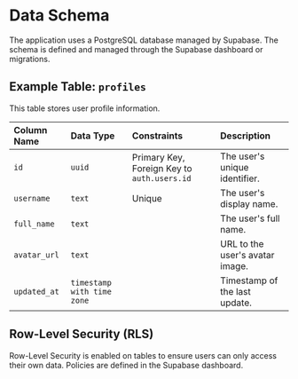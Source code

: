 # Data Schema

The application uses a PostgreSQL database managed by Supabase. The schema is defined and managed through the Supabase dashboard or migrations.

## Example Table: `profiles`

This table stores user profile information.

| Column Name | Data Type | Constraints | Description |
| :--- | :--- | :--- | :--- |
| `id` | `uuid` | Primary Key, Foreign Key to `auth.users.id` | The user's unique identifier. |
| `username` | `text` | Unique | The user's display name. |
| `full_name` | `text` | | The user's full name. |
| `avatar_url` | `text` | | URL to the user's avatar image. |
| `updated_at` | `timestamp with time zone` | | Timestamp of the last update. |

## Row-Level Security (RLS)

Row-Level Security is enabled on tables to ensure users can only access their own data. Policies are defined in the Supabase dashboard.
